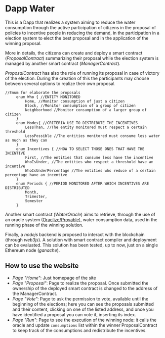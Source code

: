 # Dapp Water

This is a Dapp that realizes a system aiming to reduce
the water consumption through the active participation of citizens
in the proposal of policies to incentive people in reducing the demand,
in the participation in a election system to elect the best proposal and
in the application of the winning proposal.

More in details, the citizens can create and deploy a smart contract (*ProposalContract*)
summarizing their proposal while the election system is managed by another smart contract
(*ManagerContract*). 

*ProposalContract* has also the role of running its 
proposal in case of victory of the election. During the creation of this
the participants may choose between several options to realize their own
proposal. 

```solidity
//Enum for elaborate the proposals
     enum Who { //ENTITY MONITORED
         Home, //Monitor consumption of just a citizen
         Block, //Monitor consumption of a group of citizen
         Neighborhood //Monitor consumption of a larger group of citizen
     }
     enum Modes{ //CRITERIA USE TO DISTRIBUTE THE INCENTIVES
         LessThan, //The entity monitored must respect a certain threshold
         LessPossible //The entities monitored must consume less water as much as they can
     }
     enum Incentives { //HOW TO SELECT THOSE ONES THAT HAVE THE INCENTIVE
         First, //The entities that consume less have the incentive
         WhoIsUnder, //The entities who respect a threshold have an incentive
         WhoIsUnderPercentage //The entities who reduce of a certain percentage have an incentive
     }
     enum Periods { //PERIOD MONITORED AFTER WHICH INCENTIVES ARE DISTRIBUTED
         Month,
         Trimester,
         Semester
     }
```  

Another smart contract (*WaterOracle*) aims to retrieve, through the
use of an oracle system ([Oraclize/Provable](https://provable.xyz/)), water
consumption data, used in the running phase of the winning solution.

Finally, a *nodejs* backend is proposed to interact with the blockchain (through *web3js*).
A solution with smart contract compiler and deployment can be evaluated. 
This solution has been tested, up to now, just on a single Ethereum node (*ganache*).

## How to use the website

* *Page "Home"*: Just homepage of the site
* *Page "Proposal"*: Page to realize the proposal. Once submitted the ownership of the deployed smart contract is changed to the address of the ManagerContract.
* *Page "Vote"*: Page to ask the permission to vote, available until the beginning of the elections; here you can see the proposals submitted and their content, clicking on one of the listed address, and once you have identified a proposal you can vote it, inserting its index. 
* *Page "Run"*: Page to see the execution of the winning node: it calls the oracle and update `consumptions` list within the winner ProposalContract to keep track of the consumptions and redistribute the incentives.
